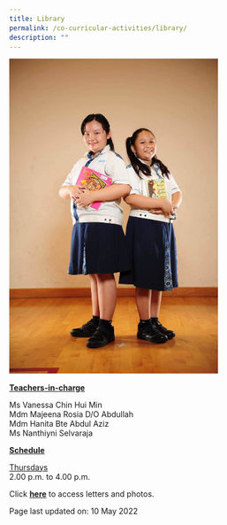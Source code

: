 ```yaml
---
title: Library
permalink: /co-curricular-activities/library/
description: ""
---
```

<img style="width: 75%;" src="/images/library.jpeg">
<p><u><strong>Teachers-in-charge</strong></u></p>
<p>Ms Vanessa Chin Hui Min<br />Mdm Majeena Rosia D/O Abdullah<br />Mdm Hanita Bte Abdul Aziz<br />Ms Nanthiyni Selvaraja</p>
<p><u><strong>Schedule</strong></u></p>
<p><u>Thursdays</u><br />2.00 p.m. to 4.00 p.m.</p>
<p>Click <a href="https://drive.google.com/open?id=1Bz5Xetmd1A0MvfnRt9n_2OAtsSWoaFcC" target="_blank" rel="noopener"><strong>here</strong></a> to access letters and photos.</p>
<p>Page last updated on: 10 May 2022</p>